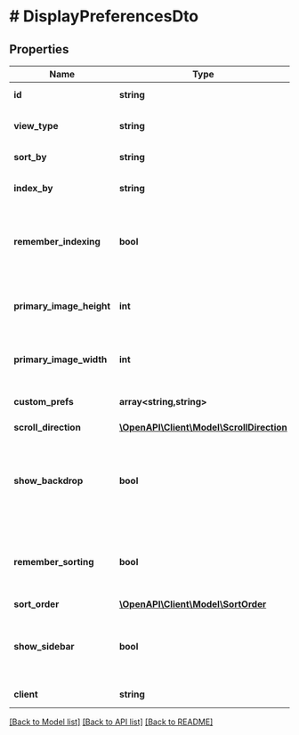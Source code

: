 # # DisplayPreferencesDto

## Properties

Name | Type | Description | Notes
------------ | ------------- | ------------- | -------------
**id** | **string** | Gets or sets the user id. | [optional]
**view_type** | **string** | Gets or sets the type of the view. | [optional]
**sort_by** | **string** | Gets or sets the sort by. | [optional]
**index_by** | **string** | Gets or sets the index by. | [optional]
**remember_indexing** | **bool** | Gets or sets a value indicating whether [remember indexing]. | [optional]
**primary_image_height** | **int** | Gets or sets the height of the primary image. | [optional]
**primary_image_width** | **int** | Gets or sets the width of the primary image. | [optional]
**custom_prefs** | **array<string,string>** | Gets or sets the custom prefs. | [optional]
**scroll_direction** | [**\OpenAPI\Client\Model\ScrollDirection**](ScrollDirection.md) |  | [optional]
**show_backdrop** | **bool** | Gets or sets a value indicating whether to show backdrops on this item. | [optional]
**remember_sorting** | **bool** | Gets or sets a value indicating whether [remember sorting]. | [optional]
**sort_order** | [**\OpenAPI\Client\Model\SortOrder**](SortOrder.md) |  | [optional]
**show_sidebar** | **bool** | Gets or sets a value indicating whether [show sidebar]. | [optional]
**client** | **string** | Gets or sets the client. | [optional]

[[Back to Model list]](../../README.md#models) [[Back to API list]](../../README.md#endpoints) [[Back to README]](../../README.md)
